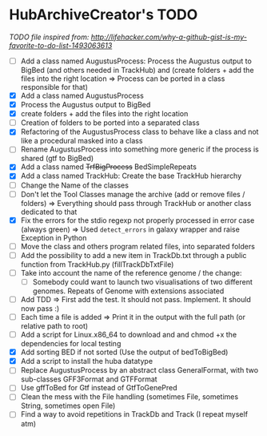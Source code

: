 # HubArchiveCreator's TODO

*TODO file inspired from: http://lifehacker.com/why-a-github-gist-is-my-favorite-to-do-list-1493063613*

- [ ] Add a class named AugustusProcess: Process the Augustus output to BigBed (and others needed in TrackHub) and (create folders + add the files into the right location => Process can be ported in a class responsible for that)
 - [x] Add a class named AugustusProcess
 - [x] Process the Augustus output to BigBed
 - [x] create folders + add the files into the right location
 - [ ] Creation of folders to be ported into a separated class
 - [x] Refactoring of the AugustusProcess class to behave like a class and not like a procedural masked into a class
 - [ ] Rename AugustusProcess into something more generic if the process is shared (gtf to BigBed)
- [x] Add a class named ~~TrfBigProcess~~ BedSimpleRepeats
- [x] Add a class named TrackHub: Create the base TrackHub hierarchy
- [ ] Change the Name of the classes
- [ ] Don't let the Tool Classes manage the archive (add or remove files / folders) => Everything should pass through TrackHub or another class dedicated to that
- [x] Fix the errors for the stdio regexp not properly processed in error case (always green) => Used `detect_errors` in  galaxy wrapper and raise Exception in Python
- [ ] Move the class and others program related files, into separated folders
- [ ] Add the possibility to add a new item in TrackDb.txt through a public function from TrackHub.py (fillTrackDbTxtFile)
- [ ] Take into account the name of the reference genome / the change:
  - [ ] Somebody could want to launch two visualisations of two different genomes. Repeats of Genome with extensions associated
- [ ] Add TDD => First add the test. It should not pass. Implement. It should now pass :)
- [ ] Each time a file is added => Print it in the output with the full path (or relative path to root)
- [ ] Add a script for Linux.x86_64 to download and and chmod +x the dependencies for local testing
- [x] Add sorting BED if not sorted (Use the output of bedToBigBed)
- [x] Add a script to install the huba datatype
- [ ] Replace AugustusProcess by an abstract class GeneralFormat, with two sub-classes GFF3Format and GTFFormat
- [ ] Use gffToBed for Gtf instead of GtfToGenePred
- [ ] Clean the mess with the File handling (sometimes File, sometimes String, sometimes open File)
- [ ] Find a way to avoid repetitions in TrackDb and Track (I repeat myself atm)